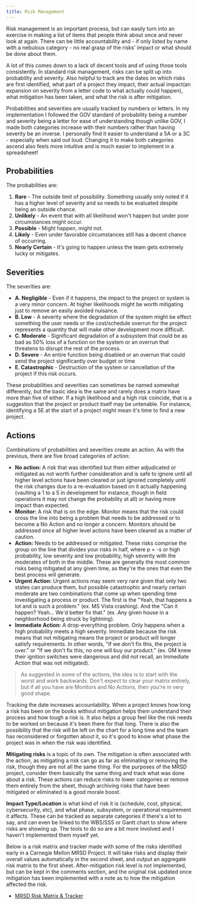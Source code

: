 ```yaml
---
title: Risk Management
---
```

Risk management is an important process, but can easily turn into an exercise in making a list of items that people think about once and never look at again. There can be little accountability and - if only listed by name with a nebulous category - no real grasp of the risks' impact or what should be done about them.

A lot of this comes down to a lack of decent tools and of using those tools consistently. In standard risk management, risks can be split up into probability and severity. Also helpful to track are the dates on which risks are first identified, what part of a project they impact, their actual impact(an expansion on severity from a letter code to what actually could happen), what mitigation has been taken, and what the risk is after mitigation.

Probabilities and severities are usually tracked by numbers or letters. In my implementation I followed the GOV standard of probability being a number and severity being a letter for ease of understanding though unlike GOV, I made both categories increase with their numbers rather than having severity be an inverse. I personally find it easier to understand a 5A or a 3C - especially when said out loud. Changing it to make both categories ascend also feels more intuitive and is much easier to implement in a spreadsheet!

## Probabilities
The probabilities are:
1. **Rare** - The outside limit of possibility. Something usually only noted if it has a higher level of severity and so needs to be evaluated despite being an outside chance.
2. **Unlikely** - An event that with all likelihood won't happen but under poor circumstances might occur.
3. **Possible** - Might happen, might not.
4. **Likely** - Even under favorable circumstances still has a decent chance of occurring.
5. **Nearly Certain** - It's going to happen unless the team gets extremely lucky or mitigates.

## Severities
The severities are:
- **A. Negligible** - Even if it happens, the impact to the project or system is a very minor concern. At higher likelihoods might be worth mitigating just to remove an easily avoided nuisance.
- **B. Low** - A severity where the degradation of the system might be effect something the user needs or the cost/schedule overrun for the project represents a quantity that will make other development more difficult.
- **C. Moderate** - Significant degradation of a subsystem that could be as bad as 50% loss of a function on the system or an overrun that threatens to disrupt the rest of the process.
- **D. Severe** - An entire function being disabled or an overrun that could send the project significantly over budget or time
- **E. Catastrophic** - Destruction of the system or cancellation of the project if this risk occurs.

These probabilities and severities can sometimes be named somewhat differently, but the basic idea is the same and rarely does a matrix have more than five of either. If a high likelihood and a high risk coincide, that is a suggestion that the project or product itself may be untenable. For instance, identifying a 5E at the start of a project might mean it's time to find a new project.

## Actions
Combinations of probabilities and severities create an action. As with the previous, there are five broad categories of action:

- **No action:** A risk that was identified but then either adjudicated or mitigated as not worth further consideration and is safe to ignore until all higher level actions have been cleared or just ignored completely until the risk changes due to a re-evaluation based on it actually happening (vaulting a 1 to a 5 in development for instance, though in field operations it may not change the probability at all) or having more impact than expected.
- **Monitor:** A risk that is on the edge. Monitor means that the risk could cross the line into being a problem that needs to be addressed or to become a No Action and no longer a concern. Monitors should be addressed once all higher level actions have been cleared as a matter of caution.
- **Action:** Needs to be addressed or mitigated. These risks comprise the group on the line that divides your risks in half, where p = -s or high probability, low severity and low probability, high severity with the moderates of both in the middle. These are generally the most common risks being mitigated at any given time, as they're the ones that even the best process will generate.
- **Urgent Action:** Urgent actions may seem very rare given that only two states can produce them, but possible catastrophic and nearly certain moderate are two combinations that come up when spending time investigating a process or product. The first is the "Yeah, that happens a lot and is such a problem." (ex. MS Vista crashing). And the "Can it happen? Yeah... We'd better fix that." (ex .Any given house in a neighborhood being struck by lightning).
- **Immediate Action:** A drop-everything problem. Only happens when a high probability meets a high severity. Immediate because the risk means that not mitigating means the project or product will longer satisfy requirements. In other words, "If we don't fix this, the project is over." or "If we don't fix this, no one will buy our product." (ex. GM knew their ignition switches were dangerous and did not recall, an Immediate Action that was not mitigated).

> As suggested in some of the actions, the idea is to start with the worst and work backwards. Don't expect to clear your matrix entirely, but if all you have are Monitors and No Actions, then you're in very good shape.

Tracking the date increases accountability. When a project knows how long a risk has been on the books without mitigation helps them understand their process and how tough a risk is. It also helps a group feel like the risk needs to be worked on because it's been there for that long. There is also the possibility that the risk will be left on the chart for a long time and the team has reconsidered or forgotten about it, so it's good to know what phase the project was in when the risk was identified.

**Mitigating risks** is a topic of its own. The mitigation is often associated with the action, as mitigating a risk can go as far as eliminating or removing the risk, though they are not all the same thing. For the purposes of the MRSD project, consider them basically the same thing and track what was done about a risk. These actions can reduce risks to lower categories or remove them entirely from the sheet, though archiving risks that have been mitigated or eliminated is a good morale boost.

**Impact Type/Location** is what kind of risk it is (schedule, cost, physical, cybersecurity, etc), and what phase, subsystem, or operational requirement it affects. These can be tracked as separate categories if there's a lot to say, and can even be linked to the WBS/SSS or Gantt chart to show where risks are showing up. The tools to do so are a bit more involved and I haven't implemented them myself yet.

Below is a risk matrix and tracker made with some of the risks identified early in a Carnegie Mellon MRSD Project. It will take risks and display their overall values automatically in the second sheet, and output an aggregate risk matrix to the first sheet. After-mitigation risk level is not implemented, but can be kept in the comments section, and the original risk updated once mitigation has been implemented with a note as to how the mitigation affected the risk.
- [MRSD Risk Matrix & Tracker](assets/MRSD_Risk.xlsx)
